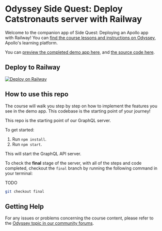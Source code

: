 # Odyssey Side Quest: Deploy Catstronauts server with Railway

Welcome to the companion app of Side Quest: Deploying an Apollo app with Railway! You can [find the course lessons and instructions on Odyssey](https://apollographql.com/tutorials/side-quest-deploy-railway), Apollo's learning platform.

You can [preview the completed demo app here](https://lift-off-client-demo.netlify.app/), and [the source code here](https://github.com/apollographql-education/odyssey-side-quest-deploy-client).

## Deploy to Railway

[![Deploy on Railway](https://railway.app/button.svg)](https://railway.app/template/PzBNNs)

## How to use this repo

The course will walk you step by step on how to implement the features you see in the demo app. This codebase is the starting point of your journey!

This repo is the starting point of our GraphQL server.

To get started:

1. Run `npm install`.
1. Run `npm start`.

This will start the GraphQL API server.

To check the **final** stage of the server, with all of the steps and code completed, checkout the `final` branch by running the following command in your terminal:

TODO

```bash
git checkout final
```

## Getting Help

For any issues or problems concerning the course content, please refer to the [Odyssey topic in our community forums](https://community.apollographql.com/tags/c/help/6/odyssey).
